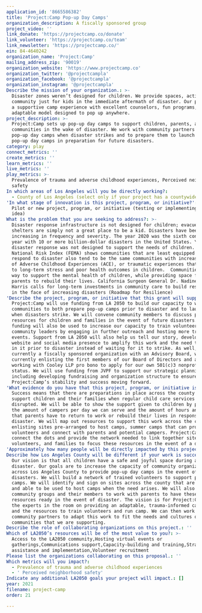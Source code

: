 ```yaml
---
application_id: '8665586382'
title: 'Project:Camp Pop-up Day Camps'
organization_description: A fiscally sponsored group
project_video: ''
link_donate: 'https://projectcamp.co/donate'
link_volunteer: 'https://projectcamp.co/team'
link_newsletter: 'https://projectcamp.co/'
ein: 84-4640242
organization_name: 'Project:Camp'
mailing_address_zip: '90019'
organization_website: 'https://www.projectcamp.co'
organization_twitter: '@projectcampla'
organization_facebook: '@projectcampla'
organization_instagram: '@projectcampla'
Describe the mission of your organization.: >-
  Disaster zones weren’t designed for children. We provide spaces, activity, and
  community just for kids in the immediate aftermath of disaster. Our promise is
  a supportive camp experience with excellent counselors, fun programs, and an
  adaptable model designed to pop up anywhere. 
project_description: >-
  Project:Camp sets up pop-up day camps to support children, parents, and their
  communities in the wake of disaster. We work with community partners to launch
  pop-up day camps when disaster strikes and to prepare them to launch their own
  pop-up day camps in preparation for future disasters. 
category: play
connect_metrics: ''
create_metrics: ''
learn_metrics: ''
live_metrics: ''
play_metrics: >-
  Prevalence of trauma and adverse childhood experiences, Perceived neighborhood
  safety
In which areas of Los Angeles will you be directly working?:
  - County of Los Angeles (select only if your project has a countywide benefit)
'In what stage of innovation is this project, program, or initiative?': >-
  Pilot or new project, program, or initiative (testing or implementing a new
  idea)
What is the problem that you are seeking to address?: >-
  Disaster response infrastructure is not designed for children; evacuee
  shelters are simply not a great place to be a kid. Disasters have been
  increasing in frequency and severity. The year 2020 was the sixth consecutive
  year with 10 or more billion-dollar disasters in the United States. Yet
  disaster response was not designed to support the needs of children. The
  National Risk Index (FEMA) shows communities that are least equipped to
  respond to disaster also tend to be the same communities with increased rates
  of Adverse Childhood Experiences (ACE), or traumatic experiences that can lead
  to long-term stress and poor health outcomes in children.  Communities need a
  way to support the mental health of children, while providing space for
  parents to rebuild their lives. California Surgeon General Dr. Nadine Burke
  Harris calls for long-term investments in community care to build resilience
  in the face of increasing disasters (Roadmap for Resilience)
'Describe the project, program, or initiative that this grant will support to address the problem identified.': >-
  Project:Camp will use funding from LA 2050 to build our capacity to work with
  communities to both prepare pop-up camps prior to disaster and to launch camps
  when disasters strike. We will convene community members to discuss preparing
  resources for children and families in the event of future disasters. This
  funding will also be used to increase our capacity to train volunteers and
  community leaders by engaging in further outreach and hosting more training
  events. Support from LA 2050 will also help us tell our story, developing our
  website and social media presence to amplify this work and the need to invest
  in it prior to disaster instead of waiting for it to strike. As well, though
  currently a fiscally sponsored organization with an Advisory Board, we are
  currently enlisting the first members of our Board of Directors and are
  working with Cooley LLP pro bono to apply for our own 501(c)3 nonprofit
  status. We will use funding from JVPF to support our strategic planning,
  including developing fundraising and organization structure to ensure
  Project:Camp’s stability and success moving forward. 
'What evidence do you have that this project, program, or initiative is or will be successful, and how will you define and measure success?': >-
  Success means that there are preparations in place across the county to
  support children and their families when regular child care services are
  disrupted. We will be able to show the support given to children by providing
  the amount of campers per day we can serve and the amount of hours and days
  that parents have to return to work or rebuild their lives in response to
  disaster. We will map out resources to support this work across the county,
  enlisting sites pre-arranged to host camps, summer camps that can provide
  volunteers and connect with parents and potential campers. Project:Camp will
  connect the dots and provide the network needed to link together sites,
  volunteers, and families to focus these resources in the event of a disaster. 
'Approximately how many people will be directly impacted by this project, program, or initiative?': '250'
Describe how Los Angeles County will be different if your work is successful.: >-
  Our vision is that all children have a safe and joyful space during a
  disaster. Our goals are to increase the capacity of community organizations
  across Los Angeles County to provide pop-up day camps in the event of future
  disasters. We will build a network of trained volunteers to support pop-up
  camps. We will identify and sign on sites across the county that are willing
  and able to be used to host camps when the need arises. We will also convene
  community groups and their members to work with parents to have these
  resources ready in the event of disaster. The vision is for Project:Camp to be
  the experts in the room on providing an adaptable, trauma-informed camp model
  and the resources to train volunteers and run camp. We can then work with
  community partners to adapt this work to fit the needs and cultures of the
  communities that we are supporting. 
Describe the role of collaborating organizations on this project.: ''
Which of LA2050’s resources will be of the most value to you?: >-
  Access to the LA2050 community,Hosting virtual events or
  gatherings,Communications support,Capacity-building and training,Strategy
  assistance and implementation,Volunteer recruitment
Please list the organizations collaborating on this proposal.: ''
Which metrics will you impact?:
  - Prevalence of trauma and adverse childhood experiences
  - ' Perceived neighborhood safety'
Indicate any additional LA2050 goals your project will impact.: []
year: 2021
filename: project-camp
order: 21

---
```

